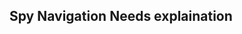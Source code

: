 <h2>Spy Navigation <span class="status refactor">Needs explaination</span></h2>

<script>
document.addEventListener('DOMContentLoaded', function() {
  (function ($, showcar) {
  //	var spyNav = document.querySelector('.sc-spy-navigation');
    //var stickyYStartPosition = spyNav.offsetTop;
    const stickyYStartPosition = $('.sc-spy-navigation').offset().top+213;
		
    
    var spyNavSample = document.querySelector('#spy-navigation .sample');
    var spyNavSampleOffsetBottom = spyNavSample.offsetTop + spyNavSample.offsetHeight;
    document.addEventListener('scroll', function(){
		if(window.pageYOffset>spyNavSampleOffsetBottom+200){
			document.querySelector('.sc-spy-navigation').classList.remove('sc-spy-navigation--sticked');
            document.querySelector('#page-subnav-stick').style.marginTop = '0px';
            showcar.spyNavigation({
                  stickPosFn: (scrollTop, stickToElem, componentElem) => scrollTop > 10000000000,
                  unstickPosFn: (scrollTop, stickToElem, componentElem) => scrollTop <= 10000000000
                });
		}else{
			showcar.spyNavigation({
                              stickPosFn: (scrollTop, stickToElem, componentElem) => scrollTop > stickyYStartPosition,
                              unstickPosFn: (scrollTop, stickToElem, componentElem) => scrollTop <= stickyYStartPosition
                            });
		}
    })
  })(window.Zepto, window.showcar);
})
</script>
